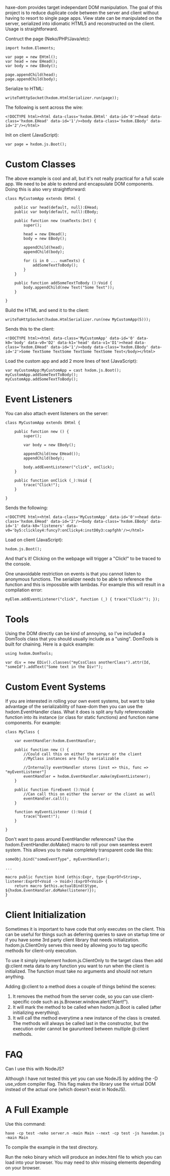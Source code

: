 haxe-dom provides target independant DOM manipulation. The goal of this project is to reduce duplicate code between the server and client without having to resort to single page apps. View state can be manipulated on the server, serialized into idiomatic HTML5 and reconstructed on the client. Usage is straightforward.

Contruct the page (Neko/PHP/Java/etc):

	import hxdom.Elements;
	
	var page = new EHtml();
	var head = new EHead();
	var body = new EBody();
	
	page.appendChild(head);
	page.appendChild(body);

Serialize to HTML:

	writeToHttpSocket(hxdom.HtmlSerializer.run(page));

The following is sent across the wire:

	<!DOCTYPE html><html data-class='hxdom.EHtml' data-id='0'><head data-class='hxdom.EHead' data-id='1'/><body data-class='hxdom.EBody' data-id='2'/></html>

Init on client (JavaScript):

	var page = hxdom.js.Boot();

Custom Classes
==============

The above example is cool and all, but it's not really practical for a full scale app. We need to be able to extend and encapsulate DOM components. Doing this is also very straightforward:

	class MyCustomApp extends EHtml {
		
		public var head(default, null):EHead;
		public var body(default, null):EBody;
		
		public function new (numTexts:Int) {
			super();
			
			head = new EHead();
			body = new EBody();
			
			appendChild(head);
			appendChild(body);
			
			for (i in 0 ... numTexts) {
				addSomeTextToBody();
			}
		}
		
		public function addSomeTextToBody ():Void {
			body.appendChild(new Text("Some Text"));
		}
		
	}

Build the HTML and send it to the client:
	
	writeToHttpSocket(hxdom.HtmlSerializer.run(new MyCustomApp(5)));

Sends this to the client:

	<!DOCTYPE html><html data-class='MyCustomApp' data-id='0' data-k0='body' data-v0='D2' data-k1='head' data-v1='D1'><head data-class='hxdom.EHead' data-id='1'/><body data-class='hxdom.EBody' data-id='2'>Some TextSome TextSome TextSome TextSome Text</body></html>

Load the custom app and add 2 more lines of text (JavaScript):

	var myCustomApp:MyCustomApp = cast hxdom.js.Boot();
	myCustomApp.addSomeTextToBody();
	myCustomApp.addSomeTextToBody();

Event Listeners
===============

You can also attach event listeners on the server:

	class MyCustomApp extends EHtml {
		
		public function new () {
			super();
			
			var body = new EBody();
			
			appendChild(new EHead());
			appendChild(body);
			
			body.addEventListener("click", onClick);
		}
		
		public function onClick (_):Void {
			trace("Click!");
		}
		
	}

Sends the following:

	<!DOCTYPE html><html data-class='MyCustomApp' data-id='0'><head data-class='hxdom.EHead' data-id='2'/><body data-class='hxdom.EBody' data-id='1' data-k0='listeners' data-v0='by5:clickloy4:funcy7:onClicky4:instD0y3:capfghh'/></html>

Load on client (JavaScript):

	hxdom.js.Boot();

And that's it! Clicking on the webpage will trigger a "Click!" to be traced to the console.

One unavoidable restriction on events is that you cannot listen to anonymous functions. The serializer needs to be able to reference the function and this is impossible with lambdas. For example this will result in a compilation error:

	myElem.addEventListener("click", function (_) { trace("Click!"); });

Tools
=====

Using the DOM directly can be kind of annoying, so I've included a DomTools class that you should usually include as a "using". DomTools is built for chaining. Here is a quick example:

	using hxdom.DomTools;
	
	var div = new EDiv().classes("myCssClass anotherClass").attr(Id, "someId").addText("Some text in the Div!");

Custom Event Systems
====================

If you are interested in rolling your own event systems, but want to take advantage of the serializability of haxe-dom then you can use the hxdom.EventHandler class. What it does is split any fully referenceable function into its instance (or class for static functions) and function name components. For example:

	class MyClass {
		
		var eventHandler:hxdom.EventHandler;
		
		public function new () {
			//Could call this on either the server or the client
			//MyClass instances are fully serializable
			
			//Internally eventHandler stores [inst => this, func => "myEventListener"]
			eventHandler = hxdom.EventHandler.make(myEventListener);
		}
		
		public function fireEvent ():Void {
			//Can call this on either the server or the client as well
			eventHandler.call();
		}
		
		function myEventListener ():Void {
			trace("Event!");
		}
		
	}

Don't want to pass around EventHandler references? Use the hxdom.EventHandler.doMake() macro to roll your own seamless event system. This allows you to make completely transparent code like this:

	someObj.bind("someEventType", myEventHandler);
	
	...
	
	macro public function bind (ethis:Expr, type:ExprOf<String>, listener:ExprOf<Void -> Void>):ExprOf<Void> {
		return macro $ethis.actualBind($type, ${hxdom.EventHandler.doMake(listener)});
	}

Client Initialization
=====================

Sometimes it is important to have code that only executes on the client. This can be useful for things such as deferring queries to save on startup time or if you have some 3rd party client library that needs initialization. hxdom.js.ClientOnly serves this need by allowing you to tag specific methods for client-only execution.

To use it simply implement hxdom.js.ClientOnly to the target class then add @:client meta data to any function you want to run when the client is initialized. The function must take no arguments and should not return anything.

Adding @:client to a method does a couple of things behind the scenes:

1. It removes the method from the server code, so you can use client-specific code such as js.Browser.window.alert("Alert!").
2. It will mark the method to be called when hxdom.js.Boot is called (after initializing everything).
3. It will call the method everytime a new instance of the class is created. The methods will always be called last in the constructor, but the execution order cannot be gaurunteed between multiple @:client methods.

FAQ
===

Can I use this with NodeJS?

Although I have not tested this yet you can use NodeJS by adding the -D use_vdom compiler flag. This flag makes the library use the virtual DOM instead of the actual one (which doesn't exist in NodeJS).

A Full Example
==============

Use this command:

	haxe -cp test -neko server.n -main Main --next -cp test -js haxedom.js -main Main

To compile the example in the test directory.

Run the neko binary which will produce an index.html file to which you can load into your browser. You may need to shiv missing elements depending on your browser.